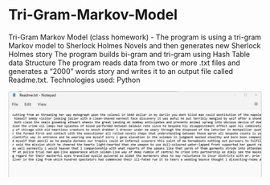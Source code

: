 # Tri-Gram-Markov-Model


Tri-Gram Markov Model (class homework) - 
The program is using a tri-gram Markov model to Sherlock Holmes Novels and then generates new Sherlock Holmes story 
The program builds bi-gram and tri-gram using Hash Table data Structure
The program reads data from two or more .txt files and generates a “2000” words story and writes it to an output file called Readme.txt. 
Technologies used: Python

![image](./read_me_pic.jpg)
